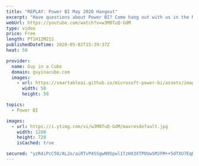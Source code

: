 ```yaml
---
title: "REPLAY: Power BI May 2020 Hangout"
excerpt: "Have questions about Power BI? Come hang out with us in the May 2020 edition of our monthly LIVE question and answer hangout.  📢 Become a member: https://guyinacu.be/membership   *******************  Want to take your Power BI skills to the next level? We have training courses available to help you"
webUrl: https://youtube.com/watch?v=w3M0TuQ-GdM
type: video
price: Free
length: PT1H12M21S
publishedDateTime: 2020-05-02T15:39:37Z
heat: 50

provider:
  name: Guy in a Cube
  domain: guyinacube.com
  images:
    - url: https://smartableai.github.io/microsoft-power-bi/assets/images/organizations/guyinacube.com-50x50.jpg
      width: 50
      height: 50

topics:
  - Power BI

images:
  - url: https://i.ytimg.com/vi/w3M0TuQ-GdM/maxresdefault.jpg
    width: 1280
    height: 720
    isCached: true

secured: "yzR4iPcC5O/AL2o/aiRTvP4SSgwN95pwl1TzHX3XTPOUwSMJFM++5dTXU7EqDnZmE9AUBbYnmvvbwDcftT2uvMNwOwi9fz3LdiAFEz5b9SsDua0H4yqvXf992JRDXMB8c3gI8r/7l/aqrYTBadNkSUixWdLWpsaT4gPjgPp7vucQSJnOUYWHAPbmvZJaJEHV5TbVopVS4DNqxnsqPJqZiIlqDLL8zn9JwYC46cE4KcDbnc5ssuvqoMAyfeCq/pAHbhBxCWz3G7LRR/fa65WG1IZbpzi6Ejl5mIdlxe1/Ir2Vl8DOP0BkrBvIoJ5oB8nZBDCDlrR8qrS9LByMiE9s12XdEYAOQ8Vxwb7tu2kPgKfWR/3y0FnjlOpRBoZ9KJzYuuM3fMFzvXzzaGyl4w5DHA==;WsiY6CJTe8cd02gQWZkePw=="
---
```


